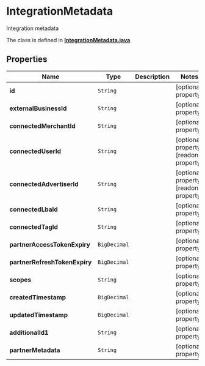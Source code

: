 

# IntegrationMetadata

Integration metadata

The class is defined in **[IntegrationMetadata.java](../../src/main/java/org/openapitools/model/IntegrationMetadata.java)**

## Properties

Name | Type | Description | Notes
------------ | ------------- | ------------- | -------------
**id** | `String` |  |  [optional property]
**externalBusinessId** | `String` |  |  [optional property]
**connectedMerchantId** | `String` |  |  [optional property]
**connectedUserId** | `String` |  |  [optional property] [readonly property]
**connectedAdvertiserId** | `String` |  |  [optional property] [readonly property]
**connectedLbaId** | `String` |  |  [optional property]
**connectedTagId** | `String` |  |  [optional property]
**partnerAccessTokenExpiry** | `BigDecimal` |  |  [optional property]
**partnerRefreshTokenExpiry** | `BigDecimal` |  |  [optional property]
**scopes** | `String` |  |  [optional property]
**createdTimestamp** | `BigDecimal` |  |  [optional property]
**updatedTimestamp** | `BigDecimal` |  |  [optional property]
**additionalId1** | `String` |  |  [optional property]
**partnerMetadata** | `String` |  |  [optional property]
















